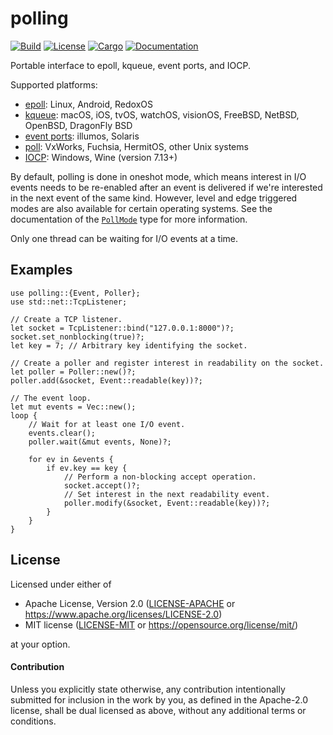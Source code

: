 # polling

[![Build](https://github.com/smol-rs/polling/actions/workflows/ci.yml/badge.svg)](
https://github.com/smol-rs/polling/actions)
[![License](https://img.shields.io/badge/license-Apache--2.0_OR_MIT-blue.svg)](
https://github.com/smol-rs/polling)
[![Cargo](https://img.shields.io/crates/v/polling.svg)](
https://crates.io/crates/polling)
[![Documentation](https://docs.rs/polling/badge.svg)](
https://docs.rs/polling)

Portable interface to epoll, kqueue, event ports, and IOCP.

Supported platforms:
- [epoll](https://en.wikipedia.org/wiki/Epoll): Linux, Android, RedoxOS
- [kqueue](https://en.wikipedia.org/wiki/Kqueue): macOS, iOS, tvOS, watchOS, visionOS, FreeBSD, NetBSD, OpenBSD,
  DragonFly BSD
- [event ports](https://illumos.org/man/port_create): illumos, Solaris
- [poll](https://en.wikipedia.org/wiki/Poll_(Unix)): VxWorks, Fuchsia, HermitOS, other Unix systems
- [IOCP](https://learn.microsoft.com/en-us/windows/win32/fileio/i-o-completion-ports): Windows, Wine (version 7.13+)

By default, polling is done in oneshot mode, which means interest in I/O events needs to
be re-enabled after an event is delivered if we're interested in the next event of the same
kind. However, level and edge triggered modes are also available for certain operating
systems. See the documentation of the [`PollMode`] type for more information.

Only one thread can be waiting for I/O events at a time.

[`PollMode`]: https://docs.rs/polling/latest/polling/enum.PollMode.html

## Examples

```rust,no_run
use polling::{Event, Poller};
use std::net::TcpListener;

// Create a TCP listener.
let socket = TcpListener::bind("127.0.0.1:8000")?;
socket.set_nonblocking(true)?;
let key = 7; // Arbitrary key identifying the socket.

// Create a poller and register interest in readability on the socket.
let poller = Poller::new()?;
poller.add(&socket, Event::readable(key))?;

// The event loop.
let mut events = Vec::new();
loop {
    // Wait for at least one I/O event.
    events.clear();
    poller.wait(&mut events, None)?;

    for ev in &events {
        if ev.key == key {
            // Perform a non-blocking accept operation.
            socket.accept()?;
            // Set interest in the next readability event.
            poller.modify(&socket, Event::readable(key))?;
        }
    }
}
```

## License

Licensed under either of

 * Apache License, Version 2.0 ([LICENSE-APACHE](LICENSE-APACHE) or https://www.apache.org/licenses/LICENSE-2.0)
 * MIT license ([LICENSE-MIT](LICENSE-MIT) or https://opensource.org/license/mit/)

at your option.

#### Contribution

Unless you explicitly state otherwise, any contribution intentionally submitted
for inclusion in the work by you, as defined in the Apache-2.0 license, shall be
dual licensed as above, without any additional terms or conditions.
